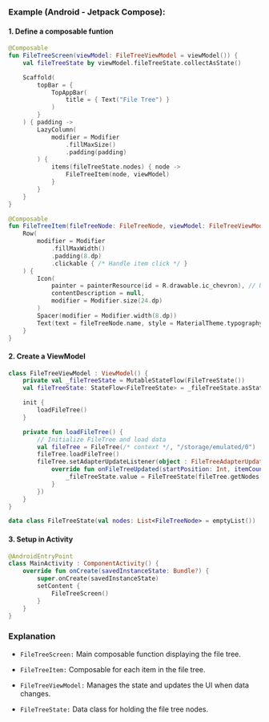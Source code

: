 ### Example (Android - Jetpack Compose):

#### 1. Define a composable funtion 

```kotlin 
@Composable
fun FileTreeScreen(viewModel: FileTreeViewModel = viewModel()) {
    val fileTreeState by viewModel.fileTreeState.collectAsState()

    Scaffold(
        topBar = {
            TopAppBar(
                title = { Text("File Tree") }
            )
        }
    ) { padding ->
        LazyColumn(
            modifier = Modifier
                .fillMaxSize()
                .padding(padding)
        ) {
            items(fileTreeState.nodes) { node ->
                FileTreeItem(node, viewModel)
            }
        }
    }
}

@Composable
fun FileTreeItem(fileTreeNode: FileTreeNode, viewModel: FileTreeViewModel) {
    Row(
        modifier = Modifier
            .fillMaxWidth()
            .padding(8.dp)
            .clickable { /* Handle item click */ }
    ) {
        Icon(
            painter = painterResource(id = R.drawable.ic_chevron), // Update with actual icon
            contentDescription = null,
            modifier = Modifier.size(24.dp)
        )
        Spacer(modifier = Modifier.width(8.dp))
        Text(text = fileTreeNode.name, style = MaterialTheme.typography.body1)
    }
}
```

#### 2. Create a ViewModel

```kotlin
class FileTreeViewModel : ViewModel() {
    private val _fileTreeState = MutableStateFlow(FileTreeState())
    val fileTreeState: StateFlow<FileTreeState> = _fileTreeState.asStateFlow()

    init {
        loadFileTree()
    }

    private fun loadFileTree() {
        // Initialize FileTree and load data
        val fileTree = FileTree(/* context */, "/storage/emulated/0")
        fileTree.loadFileTree()
        fileTree.setAdapterUpdateListener(object : FileTreeAdapterUpdateListener {
            override fun onFileTreeUpdated(startPosition: Int, itemCount: Int) {
                _fileTreeState.value = FileTreeState(fileTree.getNodes())
            }
        })
    }
}

data class FileTreeState(val nodes: List<FileTreeNode> = emptyList())
```

#### 3. Setup in Activity

```kotlin
@AndroidEntryPoint
class MainActivity : ComponentActivity() {
    override fun onCreate(savedInstanceState: Bundle?) {
        super.onCreate(savedInstanceState)
        setContent {
            FileTreeScreen()
        }
    }
}
```

### Explanation 

- `FileTreeScreen:` Main composable function displaying the file tree.
 
- `FileTreeItem:` Composable for each item in the file tree.
 
- `FileTreeViewModel:` Manages the state and updates the UI when data changes.
 
- `FileTreeState:` Data class for holding the file tree nodes.